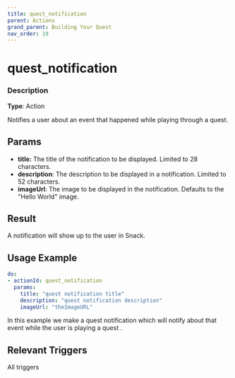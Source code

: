 ```yaml
---
title: quest_notification
parent: Actions
grand_parent: Building Your Quest
nav_order: 19
---
```


# quest_notification

### Description

**Type**: Action

Notifies a user about an event that happened while playing through a quest.

## Params

- **title:** The title of the notification to be displayed. Limited to 28 characters. 
- **description**: The description to be displayed in a notification. Limited to 52 characters.
- **imageUrl**: The image to be displayed in the notification. Defaults to the "Hello World" image. 

## Result

A notification will show up to the user in Snack.

## Usage Example

```yaml
do:
- actionId: quest_notification
  params:
    title: "quest notification title"
    description: "quest notification description"
    imageUrl: "theImageURL"
```

In this example we make a quest notification which will notify about that event while the user is playing a quest .
## Relevant Triggers

All triggers
